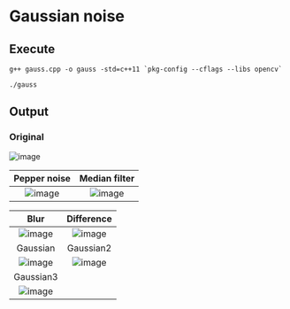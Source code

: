 # Gaussian noise

## Execute
```
g++ gauss.cpp -o gauss -std=c++11 `pkg-config --cflags --libs opencv`
```
```
./gauss
```

## Output

### Original
![image](https://github.com/yantong0116/C-Cpp-Learning/assets/51469882/eca4d967-9a00-4f30-a1e9-e43050a542b4)

| Pepper noise | Median filter |
| :---:   | :---: |
| ![image](https://github.com/yantong0116/C-Cpp-Learning/assets/51469882/3d7e45bd-6e45-4ad9-9309-838915e952a8) | ![image](https://github.com/yantong0116/C-Cpp-Learning/assets/51469882/bcde6111-c846-408c-93c1-74879ec008ba) |

| Blur | Difference |
| :---:   | :---: |
| ![image](https://github.com/yantong0116/C-Cpp-Learning/assets/51469882/485b02d8-0332-4b13-8332-be94da371102) | ![image](https://github.com/yantong0116/C-Cpp-Learning/assets/51469882/dd33b0d7-197f-455c-a88f-34a3e5699f33) |
| Gaussian | Gaussian2 | 
| ![image](https://github.com/yantong0116/C-Cpp-Learning/assets/51469882/2023b7c0-7ca7-4d90-ad3d-24068da59256) | ![image](https://github.com/yantong0116/C-Cpp-Learning/assets/51469882/dd8bea23-a310-47f5-81c3-79a1679d50a3) |
| Gaussian3 | |
| ![image](https://github.com/yantong0116/C-Cpp-Learning/assets/51469882/19d145f9-6941-441f-be8c-9ab1cfd56f8c) | |
